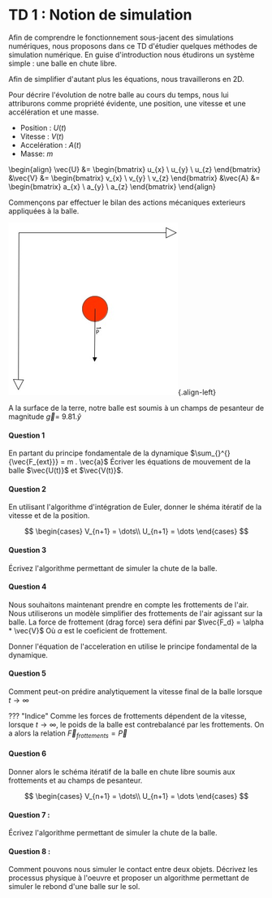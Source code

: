 # TD 1 : Notion de simulation

Afin de comprendre le fonctionnement sous-jacent des simulations numériques, nous proposons dans ce TD d'étudier quelques méthodes de simulation numérique.
En guise d'introduction nous étudirons un système simple : une balle en chute libre.

Afin de simplifier d'autant plus les équations, nous travaillerons en 2D.

Pour décrire l'évolution de notre balle au cours du temps, nous lui attriburons comme propriété évidente, une position, une vitesse et une accélération et une masse.

- Position : $U(t)$
- Vitesse : $V(t)$
- Accelération : $A(t)$
- Masse: $m$

\begin{align}
        \vec{U} &= \begin{bmatrix}
            u_{x} \\
            u_{y} \\
            u_{z}
            \end{bmatrix}
        &\vec{V} &= \begin{bmatrix}
            v_{x} \\
            v_{y} \\
            v_{z}
            \end{bmatrix}
        &\vec{A} &= \begin{bmatrix}
            a_{x} \\
            a_{y} \\
            a_{z}
            \end{bmatrix}
\end{align}



Commençons par effectuer le bilan des actions mécaniques exterieurs appliquées à la balle.

![](./images/td1/Ball.jpg){.align-left}

A la surface de la terre, notre balle est soumis à un champs de pesanteur de magnitude $\vec{g} =~ 9.81 . \hat{y}$

#### Question 1

En partant du principe fondamentale de la dynamique $\sum_{}^{} {\vec{F_{ext}}} = m . \vec{a}$
Écriver les équations de mouvement de la balle $\vec{U(t)}$ et $\vec{V(t)}$.

#### Question 2

En utilisant l'algorithme d'intégration de Euler, donner le shéma itératif de la vitesse et de la position.

$$
\begin{cases}
V_{n+1} = \dots\\
U_{n+1} = \dots
\end{cases}
$$

#### Question 3 

Écrivez l'algorithme permettant de simuler la chute de la balle.

#### Question 4

Nous souhaitons maintenant prendre en compte les frottements de l'air.
Nous utiliserons un modèle simplifier des frottements de l'air agissant sur la balle.
La force de frottement (drag force) sera défini par $\vec{F_d} = \alpha * \vec{V}$
Où $\alpha$ est le coeficient de frottement.

Donner l'équation de l'acceleration en utilise le principe fondamental de la dynamique.

#### Question 5

Comment peut-on prédire analytiquement la vitesse final de la balle lorsque $t\to\infty$

??? "Indice"
    Comme les forces de frottements dépendent de la vitesse, lorsque $t\to\infty$, le poids de la balle est contrebalancé par les frottements. On a alors la relation $\vec{F}_{frottements} = \vec{P}$

#### Question 6

Donner alors le schéma itératif de la balle en chute libre soumis aux frottements et au champs de pesanteur.

$$
\begin{cases}
V_{n+1} = \dots\\
U_{n+1} = \dots
\end{cases}
$$

#### Question 7 : 
Écrivez l'algorithme permettant de simuler la chute de la balle.

#### Question 8 : 
Comment pouvons nous simuler le contact entre deux objets. Décrivez les processus physique à l'oeuvre et proposer un algorithme permettant de simuler le rebond d'une balle sur le sol.